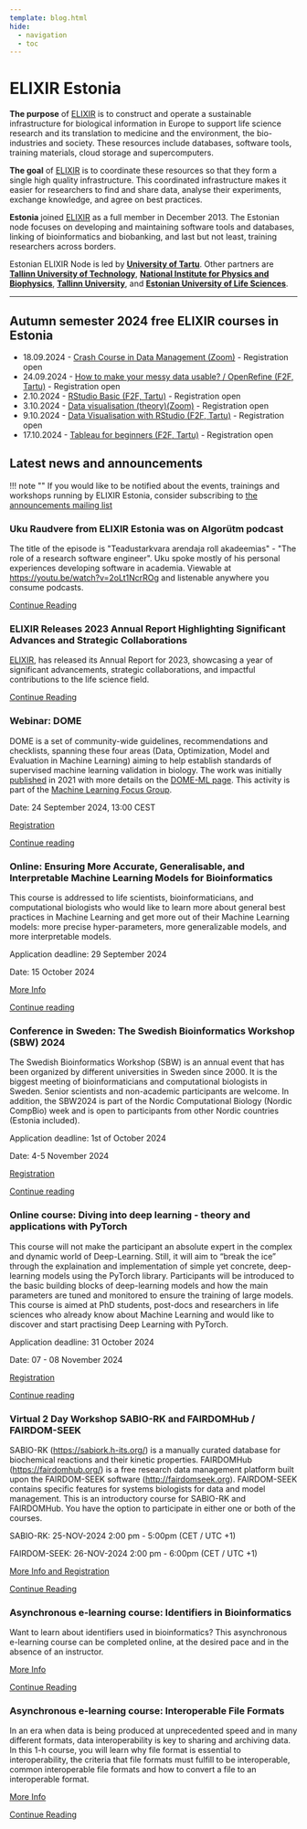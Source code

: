 ```yaml
---
template: blog.html
hide:
  - navigation
  - toc
---
```

# ELIXIR Estonia

**The purpose** of [ELIXIR](https://www.elixir-europe.org) is to construct and
operate a sustainable infrastructure for biological information in Europe to
support life science research and its translation to medicine and the
environment, the bio-industries and society. These resources include databases,
software tools, training materials, cloud storage and supercomputers.

**The goal** of [ELIXIR](https://www.elixir-europe.org) is to coordinate these
resources so that they form a single high quality infrastructure. This
coordinated infrastructure makes it easier for researchers to find and share
data, analyse their experiments, exchange knowledge, and agree on best
practices.

**Estonia** joined [ELIXIR](https://www.elixir-europe.org) as a full member in
December 2013. The Estonian node focuses on developing and maintaining software
tools and databases, linking of bioinformatics and biobanking, and last but not
least, training researchers across borders.

Estonian ELIXIR Node is led by **[University of Tartu](https://www.ut.ee/en)**.
Other partners are
**[Tallinn University of Technology](https://taltech.ee/en)**,
**[National Institute for Physics and Biophysics](https://kbfi.ee/?lang=en)**,
**[Tallinn University](https://www.tlu.ee/en)**, and
**[Estonian University of Life Sciences](https://www.emu.ee/en)**.

---
## Autumn semester 2024 free ELIXIR courses in Estonia 

* 18.09.2024 - [Crash Course in Data Management (Zoom)](news/posts/2024/crash_course_DM.md) - Registration open
* 24.09.2024 - [How to make your messy data usable? / OpenRefine (F2F, Tartu)](news/posts/2024/OpenRefine_data_cleaning.md) - Registration open
* 2.10.2024 - [RStudio Basic (F2F, Tartu)](news/posts/2024/RStudio_basic.md) - Registration open
* 3.10.2024 - [Data visualisation (theory)(Zoom)](news/posts/2024/Data_visualisation_theory_oct.md) - Registration open
* 9.10.2024 - [Data Visualisation with RStudio (F2F, Tartu)](news/posts/2024/Data_visualisation_with_RStudio.md) - Registration open
* 17.10.2024 - [Tableau for beginners (F2F, Tartu)](news/posts/2024/Tableau_oct.md) - Registration open
<!---
comments

-->

## Latest news and announcements

!!! note ""
    If you would like to be notified about the events, trainings and workshops
    running by ELIXIR Estonia, consider subscribing to [the announcements mailing
    list](https://lists.ut.ee/wws/subscribe/elixir.news?previous_action=edit_list_request)

### Uku Raudvere from ELIXIR Estonia was on Algorütm podcast

The title of the episode is "Teadustarkvara arendaja roll akadeemias" - "The role of a research software engineer". Uku spoke mostly of his personal experiences developing software in academia. Viewable at https://youtu.be/watch?v=2oLt1NcrROg and listenable anywhere you consume podcasts. 

[Continue Reading](news/posts/2024/Algorutm_podcast.md)

### ELIXIR Releases 2023 Annual Report Highlighting Significant Advances and Strategic Collaborations

[ELIXIR](https://elixir-europe.org/), has released its Annual Report for 2023, showcasing a year of significant advancements, strategic collaborations, and impactful contributions to the life science field. 

[Continue Reading](news/posts/2024/ELIXIR_annual_report_2023.md)

### Webinar:  DOME

DOME is a set of community-wide guidelines, recommendations and checklists, spanning these four areas (Data, Optimization, Model and Evaluation in Machine Learning) aiming to help establish standards of supervised machine learning validation in biology. The work was initially [published](https://www.nature.com/articles/s41592-021-01205-4) in 2021 with more details on the [DOME-ML page](https://dome-ml.org/). This activity is part of the [Machine Learning Focus Group](https://elixir-europe.org/focus-groups/machine-learning). 

Date: 24 September 2024, 13:00 CEST

[Registration](https://elixir-europe.org/events/dome-webinar) 

[Continue reading](news/posts/2024/DOME_webinar.md)

### Online: Ensuring More Accurate, Generalisable, and Interpretable Machine Learning Models for Bioinformatics

This course is addressed to life scientists, bioinformaticians, and computational biologists who would like to learn more about general best practices in Machine Learning and get more out of their Machine Learning models: more precise hyper-parameters, more generalizable models, and more interpretable models.

Application deadline: 29 September 2024

Date: 15 October 2024

[More Info](https://www.sib.swiss/training/course/20241015_INTML) 

[Continue reading](news/posts/2024/MLM_for_bioinformatics.md)

### Conference in Sweden: The Swedish Bioinformatics Workshop (SBW) 2024

The Swedish Bioinformatics Workshop (SBW) is an annual event that has been organized by different universities in Sweden since 2000. It is the biggest meeting of bioinformaticians and computational biologists in Sweden. Senior scientists and non-academic participants are welcome. In addition, the SBW2024 is part of the Nordic Computational Biology (Nordic CompBio) week and is open to participants from other Nordic countries (Estonia included).

Application deadline: 1st of  October 2024

Date:  4-5 November 2024

[Registration](https://www.sbw2024.org/registration/) 

[Continue reading](news/posts/2024/Swedish_Bioinformatics_workshop.md)

### Online course: Diving into deep learning - theory and applications with PyTorch

This course will not make the participant an absolute expert in the complex and dynamic world of Deep-Learning. Still, it will aim to “break the ice” through the explaination and implementation of simple yet concrete, deep-learning models using the PyTorch library. Participants will be introduced to the basic building blocks of deep-learning models and how the main parameters are tuned and monitored to ensure the training of large models. This course is aimed at PhD students, post-docs and researchers in life sciences who already know about Machine Learning and would like to discover and start practising Deep Learning with PyTorch.

Application deadline: 31 October 2024

Date: 07 - 08 November 2024

[Registration](https://www.sib.swiss/training/course/20241108_DEEPP) 

[Continue reading](news/posts/2024/PyTorch.md)

### Virtual 2 Day Workshop SABIO-RK and FAIRDOMHub / FAIRDOM-SEEK

SABIO-RK (https://sabiork.h-its.org/) is a manually curated database for biochemical reactions and their kinetic properties. FAIRDOMHub (https://fairdomhub.org/) is a free research data management platform built upon the FAIRDOM-SEEK software (http://fairdomseek.org).  FAIRDOM-SEEK contains specific features for systems biologists for data and model management. This is an introductory course for SABIO-RK and FAIRDOMHub. You have the option to participate in either one or both of the courses.

SABIO-RK: 25-NOV-2024 2:00 pm - 5:00pm (CET / UTC +1)

FAIRDOM-SEEK: 26-NOV-2024 2:00 pm - 6:00pm (CET / UTC +1)

[More Info and Registration](https://www.denbi.de/training-courses-2024/1777-virtual-2-day-workshop-sabio-rk-and-fairdomhub-fairdom-seek) 

[Continue Reading](news/posts/2024/SABIO-RK_FAIRDOMHub-FAIRDOM-SEEK.md)

### Asynchronous e-learning course: Identifiers in Bioinformatics

Want to learn about identifiers used in bioinformatics? This asynchronous e-learning course can be completed online, at the desired pace and in the absence of an instructor.

[More Info](https://www.sib.swiss/training/course/2024_IDIBI)

[Continue Reading](news/posts/2024/Identifiers_bioinformatics.md)

### Asynchronous e-learning course: Interoperable File Formats
In an era when data is being produced at unprecedented speed and in many different formats, data interoperability is key to sharing and archiving data.
In this 1-h course, you will learn why file format is essential to interoperability, the criteria that file formats must fulfill to be interoperable, common interoperable file formats and how to convert a file to an interoperable format.

[More Info](https://www.sib.swiss/training/course/2024_IOFFM)

[Continue Reading](news/posts/2024/Interoperable_file_formats.md)